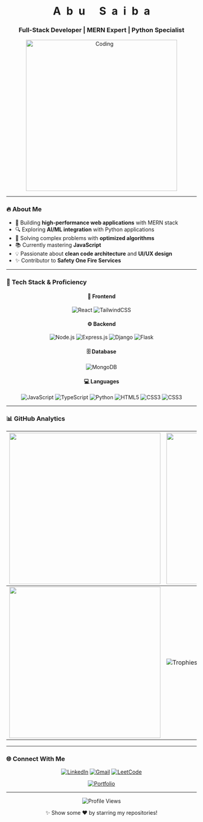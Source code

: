 <h1 align="center"> 
  <span style="display: inline-block; margin: 0 4px"><b>A</b></span>
  <span style="display: inline-block; margin: 0 4px"><b>b</b></span>
  <span style="display: inline-block; margin: 0 4px"><b>u</b></span>
  <span style="display: inline-block; margin: 0 8px"></span>
  <span style="display: inline-block; margin: 0 4px"><b>S</b></span>
  <span style="display: inline-block; margin: 0 4px"><b>a</b></span>
  <span style="display: inline-block; margin: 0 4px"><b>i</b></span>
  <span style="display: inline-block; margin: 0 4px"><b>b</b></span>
  <span style="display: inline-block; margin: 0 4px"><b>a</b></span>
</h1>
<h3 align="center">Full-Stack Developer | MERN Expert | Python Specialist</h3>

<div align="center">
  <img align="center" alt="Coding" width="400" src="https://media.giphy.com/media/qgQUggAC3Pfv687qPC/giphy.gif">
</div>

---

### 🔥 About Me
- 🚀 Building **high-performance web applications** with MERN stack
- 🔍 Exploring **AI/ML integration** with Python applications
- 🧩 Solving complex problems with **optimized algorithms**
- 📚 Currently mastering **JavaScript**
- 💡 Passionate about **clean code architecture** and **UI/UX design**
- ✨ Contributor to **Safety One Fire Services**


---

### 🚀 Tech Stack & Proficiency

<div align="center">

#### 🔮 Frontend
![React](https://img.shields.io/badge/React-0%25-61DAFB?style=for-the-badge&logo=react&logoColor=white)
![TailwindCSS](https://img.shields.io/badge/Tailwind_CSS-25%25-38B2AC?style=for-the-badge&logo=tailwind-css&logoColor=white)

#### ⚙️ Backend
![Node.js](https://img.shields.io/badge/Node.js-10%25-339933?style=for-the-badge&logo=node.js&logoColor=white)
![Express.js](https://img.shields.io/badge/Express.js-5%25-000000?style=for-the-badge&logo=express&logoColor=white)
![Django](https://img.shields.io/badge/Django-20%25-092E20?style=for-the-badge&logo=django&logoColor=white)
![Flask](https://img.shields.io/badge/Flask-20%25-000000?style=for-the-badge&logo=flask&logoColor=white)

#### 🗄️ Database
![MongoDB](https://img.shields.io/badge/MongoDB-20%25-47A248?style=for-the-badge&logo=mongodb&logoColor=white)

#### 💻 Languages
![JavaScript](https://img.shields.io/badge/JavaScript-95%25-F7DF1E?style=for-the-badge&logo=javascript&logoColor=black)
![TypeScript](https://img.shields.io/badge/TypeScript-90%25-3178C6?style=for-the-badge&logo=typescript&logoColor=white)
![Python](https://img.shields.io/badge/Python-92%25-3776AB?style=for-the-badge&logo=python&logoColor=white)
![HTML5](https://img.shields.io/badge/HTML5-98%25-E34F26?style=for-the-badge&logo=html5&logoColor=white)
![CSS3](https://img.shields.io/badge/CSS3-93%25-1572B6?style=for-the-badge&logo=css3&logoColor=white)
![CSS3](https://img.shields.io/badge/Java-55%25-1572B6?style=for-the-badge&logo=java&logoColor=white)

</div>

---

### 📊 GitHub Analytics
<div align="center">
  
| <img src="https://github-readme-stats.vercel.app/api?username=YOUR_GITHUB_USERNAME&show_icons=true&theme=radical&hide_border=true" width="400" /> | <img src="https://github-readme-streak-stats.herokuapp.com/?user=YOUR_GITHUB_USERNAME&theme=radical&hide_border=true" width="400" /> |
|----------------------------------------------------------------------------------------------------------------------------------------------------|--------------------------------------------------------------------------------------------------------------------------------------|
| <img src="https://github-readme-stats.vercel.app/api/top-langs/?username=YOUR_GITHUB_USERNAME&layout=compact&theme=radical&hide_border=true" width="400" /> | ![Trophies](https://github-profile-trophy.vercel.app/?username=YOUR_GITHUB_USERNAME&theme=radical&margin-w=15&no-frame=true) |

</div>

---

### 🌐 Connect With Me
<div align="center">
  
[![LinkedIn](https://img.shields.io/badge/linkedin-%230077B5.svg?style=for-the-badge&logo=linkedin&logoColor=white)](https://www.linkedin.com/in/abu-saiba-67024431b)
[![Gmail](https://img.shields.io/badge/Gmail-D14836?style=for-the-badge&logo=gmail&logoColor=white)](mailto:abusaiba9956@gmail.com)
[![LeetCode](https://img.shields.io/badge/LeetCode-000000?style=for-the-badge&logo=LeetCode&logoColor=#d16c06)](https://leetcode.com/u/Abu_Saiba/)

[![Portfolio](https://img.shields.io/badge/Portfolio-%23000000.svg?style=for-the-badge&logo=firefox&logoColor=#FF7139)](#upcoming)

</div>

---

<div align="center">
  <img src="https://komarev.com/ghpvc/?username=Abu-Saiba&style=flat-square&color=blue" alt="Profile Views"/>
  <p>✨ Show some ❤️ by starring my repositories!</p>
</div>
